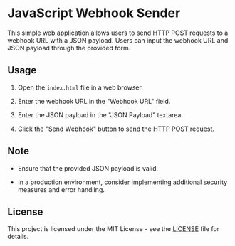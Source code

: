 # JavaScript Webhook Sender

This simple web application allows users to send HTTP POST requests to a webhook URL with a JSON payload. Users can input the webhook URL and JSON payload through the provided form.

## Usage

1. Open the `index.html` file in a web browser.

2. Enter the webhook URL in the "Webhook URL" field.

3. Enter the JSON payload in the "JSON Payload" textarea.

4. Click the "Send Webhook" button to send the HTTP POST request.

## Note

- Ensure that the provided JSON payload is valid.

- In a production environment, consider implementing additional security measures and error handling.

## License

This project is licensed under the MIT License - see the [LICENSE](LICENSE) file for details.
